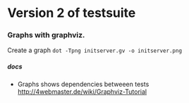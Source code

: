 # Version 2 of testsuite


### Graphs with graphviz.

Create a graph
```dot -Tpng initserver.gv -o initserver.png ```

##### docs
* Graphs shows dependencies betweeen tests
http://4webmaster.de/wiki/Graphviz-Tutorial

